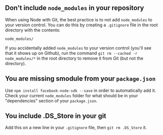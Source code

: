 ## Don't include `node_modules` in your repository

When using Node with Git, the best practice is to not add `node_modules` to your version control. You can do this by creating a `.gitignore` file in the root directory with the contents:

```
node_modules/
```

If you accidentally added `node_modules` to your version control (you'll see that it shows up on Github), run the command `git rm --cached -r node_modules/*` in the root directory to remove it from Git (but not the directory).

## You are missing smodule from your `package.json`

Use `npm install facebook-node-sdk --save` in order to automatically add it. Check your current `node_modules` folder for what should be in your "dependencies" section of your `package.json`.

## You include .DS_Store in your git

Add this on a new line in your `.gitignore` file, then `git rm .DS_Store` it.

